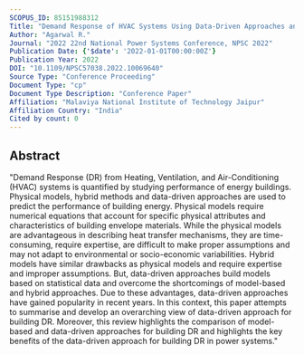 ```yaml
---
SCOPUS_ID: 85151988312
Title: "Demand Response of HVAC Systems Using Data-Driven Approaches and Modelling Procedure"
Author: "Agarwal R."
Journal: "2022 22nd National Power Systems Conference, NPSC 2022"
Publication Date: {'$date': '2022-01-01T00:00:00Z'}
Publication Year: 2022
DOI: "10.1109/NPSC57038.2022.10069640"
Source Type: "Conference Proceeding"
Document Type: "cp"
Document Type Description: "Conference Paper"
Affiliation: "Malaviya National Institute of Technology Jaipur"
Affiliation Country: "India"
Cited by count: 0
---
```


## Abstract
"Demand Response (DR) from Heating, Ventilation, and Air-Conditioning (HVAC) systems is quantified by studying performance of energy buildings. Physical models, hybrid methods and data-driven approaches are used to predict the performance of building energy. Physical models require numerical equations that account for specific physical attributes and characteristics of building envelope materials. While the physical models are advantageous in describing heat transfer mechanisms, they are time-consuming, require expertise, are difficult to make proper assumptions and may not adapt to environmental or socio-economic variabilities. Hybrid models have similar drawbacks as physical models and require expertise and improper assumptions. But, data-driven approaches build models based on statistical data and overcome the shortcomings of model-based and hybrid approaches. Due to these advantages, data-driven approaches have gained popularity in recent years. In this context, this paper attempts to summarise and develop an overarching view of data-driven approach for building DR. Moreover, this review highlights the comparison of model-based and data-driven approaches for building DR and highlights the key benefits of the data-driven approach for building DR in power systems."
